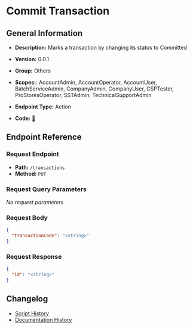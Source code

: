 # Commit Transaction

## General Information

- **Description:** Marks a transaction by changing its status to Committed

- **Version:** 0.0.1
- **Group:** Others
- **Scopes:**: AccountAdmin, AccountOperator, AccountUser, BatchServiceAdmin, CompanyAdmin, CompanyUser, CSPTester, ProStoresOperator, SSTAdmin, TechnicalSupportAdmin
- **Endpoint Type:** Action
- **Code:** [🔗](https://github.com/NangoHQ/integration-templates/tree/main/integrations/avalara-sandbox/actions/commit-transaction.ts)


## Endpoint Reference

### Request Endpoint

- **Path:** `/transactions`
- **Method:** `PUT`

### Request Query Parameters

_No request parameters_

### Request Body

```json
{
  "transactionCode": "<string>"
}
```

### Request Response

```json
{
  "id": "<string>"
}
```

## Changelog

- [Script History](https://github.com/NangoHQ/integration-templates/commits/main/integrations/avalara-sandbox/actions/commit-transaction.ts)
- [Documentation History](https://github.com/NangoHQ/integration-templates/commits/main/integrations/avalara-sandbox/actions/commit-transaction.md)

<!-- END  GENERATED CONTENT -->





























